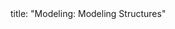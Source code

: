 <frontmatter>
title: "Modeling: Modeling Structures"
</frontmatter>

<include src="container-inPage-asFlat.md" boilerplate />